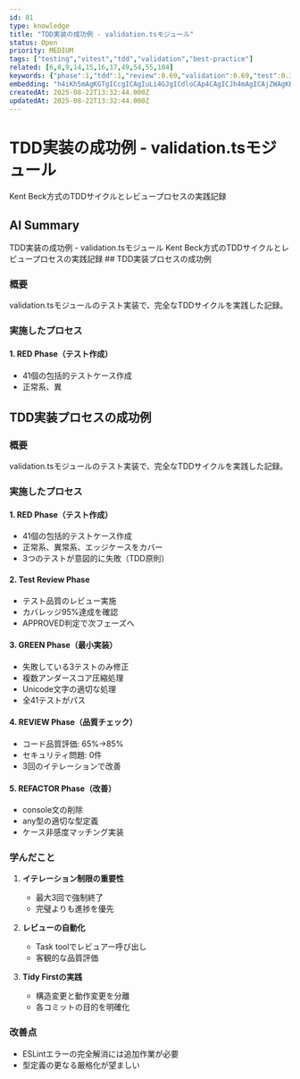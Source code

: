 ```yaml
---
id: 81
type: knowledge
title: "TDD実装の成功例 - validation.tsモジュール"
status: Open
priority: MEDIUM
tags: ["testing","vitest","tdd","validation","best-practice"]
related: [6,8,9,14,15,16,17,49,54,55,104]
keywords: {"phase":1,"tdd":1,"review":0.69,"validation":0.69,"test":0.34}
embedding: "h4iKh5mAgKGTgICcgICAgIuLi4GJgICdloCAp4CAgICJh4mAgICAjZWAgKKAgICAi4KDg4WAgIiVgICSgICAgIiAgIiVgICDjICAhYCAgICCg4GLoICAioKAgIiAgICAgIiGiJyAgJeAgICPgICAgIKLioOggICeiICAi4CAgIA="
createdAt: 2025-08-22T13:32:44.000Z
updatedAt: 2025-08-22T13:32:44.000Z
---
```


# TDD実装の成功例 - validation.tsモジュール

Kent Beck方式のTDDサイクルとレビュープロセスの実践記録

## AI Summary

TDD実装の成功例 - validation.tsモジュール Kent Beck方式のTDDサイクルとレビュープロセスの実践記録 ## TDD実装プロセスの成功例

### 概要
validation.tsモジュールのテスト実装で、完全なTDDサイクルを実践した記録。

### 実施したプロセス

#### 1. RED Phase（テスト作成）
- 41個の包括的テストケース作成
- 正常系、異

## TDD実装プロセスの成功例

### 概要
validation.tsモジュールのテスト実装で、完全なTDDサイクルを実践した記録。

### 実施したプロセス

#### 1. RED Phase（テスト作成）
- 41個の包括的テストケース作成
- 正常系、異常系、エッジケースをカバー
- 3つのテストが意図的に失敗（TDD原則）

#### 2. Test Review Phase
- テスト品質のレビュー実施
- カバレッジ95%達成を確認
- APPROVED判定で次フェーズへ

#### 3. GREEN Phase（最小実装）
- 失敗している3テストのみ修正
- 複数アンダースコア圧縮処理
- Unicode文字の適切な処理
- 全41テストがパス

#### 4. REVIEW Phase（品質チェック）
- コード品質評価: 65%→85%
- セキュリティ問題: 0件
- 3回のイテレーションで改善

#### 5. REFACTOR Phase（改善）
- console文の削除
- any型の適切な型定義
- ケース非感度マッチング実装

### 学んだこと

1. **イテレーション制限の重要性**
   - 最大3回で強制終了
   - 完璧よりも進捗を優先

2. **レビューの自動化**
   - Task toolでレビュアー呼び出し
   - 客観的な品質評価

3. **Tidy Firstの実践**
   - 構造変更と動作変更を分離
   - 各コミットの目的を明確化

### 改善点
- ESLintエラーの完全解消には追加作業が必要
- 型定義の更なる厳格化が望ましい
